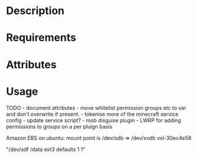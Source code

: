Description
===========

Requirements
============

Attributes
==========

Usage
=====

TODO - document attributes
     - move whitelist permission groups etc to var and don't overwrite if present.
     - tokenise more of the minecraft service config
     - update service script?
     - mob disguise plugin
     - LWRP for adding permissions to groups on a per pluign basis


Amazon EBS on ubuntu:
mount point is /dev/sdb => /dev/xvdb
vol-30ec4e58

"/dev/sdf /data ext3 defaults 1 1"



